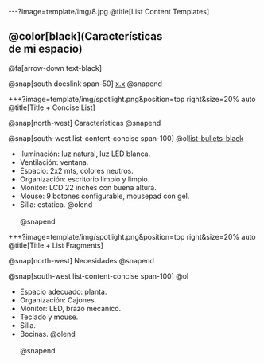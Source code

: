 ---?image=template/img/8.jpg
@title[List Content Templates]

## @color[black](Características<br>de mi espacio)

@fa[arrow-down text-black]

@snap[south docslink span-50]
[x.x](https://gitpitch.com/docs/the-template)
@snapend


+++?image=template/img/spotlight.png&position=top right&size=20% auto
@title[Title + Concise List]

@snap[north-west]
Características
@snapend

@snap[south-west list-content-concise span-100]
@ol[list-bullets-black](false)
- Iluminación: luz natural, luz LED blanca.
- Ventilación: ventana.
- Espacio: 2x2 mts, colores neutros.
- Organización: escritorio limpio y limpio.
- Monitor: LCD 22 inches con buena altura.
- Mouse: 9 botones configurable, mousepad con gel.
- Silla: estatica.
@olend
<br><br>
@snapend


+++?image=template/img/spotlight.png&position=top right&size=20% auto
@title[Title + List Fragments]

@snap[north-west]
Necesidades
@snapend

@snap[south-west list-content-concise span-100]
@ol
- Espacio adecuado: planta.
- Organización: Cajones.
- Monitor: LED, brazo mecanico.
- Teclado y mouse.
- Silla.
- Bocinas.
@olend
<br><br>
@snapend

